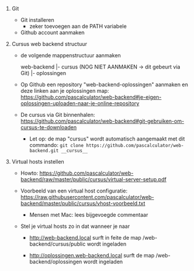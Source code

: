 1. Git 

	- Git installeren
		- zeker toevoegen aan de PATH variabele
	- Github account aanmaken

2. Cursus web backend structuur

	- de volgende mappenstructuur aanmaken

		web-backend
			|- cursus (NOG NIET AANMAKEN -> dit gebeurt via Git)
			|- oplossingen

	- Op Github een repository "web-backend-oplossingen" aanmaken en deze linken aan je oplossingen map: https://github.com/pascalculator/web-backend#je-eigen-oplossingen-uploaden-naar-je-online-repository

	- De cursus via Git binnenhalen: https://github.com/pascalculator/web-backend#git-gebruiken-om-cursus-te-downloaden

		- Let op: de map "cursus" wordt automatisch aangemaakt met dit commando: ```git clone https://github.com/pascalculator/web-backend.git __cursus__```

3. Virtual hosts instellen

	- Howto: https://github.com/pascalculator/web-backend/raw/master/public/cursus/virtual-server-setup.pdf

	- Voorbeeld van een virtual host configuratie: https://raw.githubusercontent.com/pascalculator/web-backend/master/public/cursus/vhost-voorbeeld.txt

		- Mensen met Mac: lees bijgevoegde commentaar

	- Stel je virtual hosts zo in dat wanneer je naar 

		- http://web-backend.local surft in feite de map /web-backend/cursus/public wordt ingeladen

		- http://oplossingen.web-backend.local surft de map /web-backend/oplossingen wordt ingeladen




